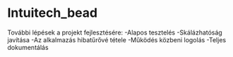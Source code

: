 # Intuitech_bead

További lépések a projekt fejlesztésére:
-Alapos tesztelés
-Skálázhatóság javítása
-Az alkalmazás hibatűrővé tétele
-Működés közbeni logolás
-Teljes dokumentálás
